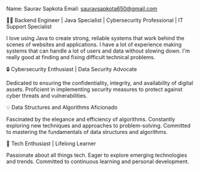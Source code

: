 Name: Saurav Sapkota
Email: sauravsapkota650@gmail.com

👨‍💻 Backend Engineer | Java Specialist | Cybersecurity Professional | IT Support Specialist

I love using Java to create strong, reliable systems that work behind the scenes of websites and applications. I have a lot of experience making systems that can handle a lot of users and data without slowing down. I'm really good at finding and fixing difficult technical problems.

🔒 Cybersecurity Enthusiast | Data Security Advocate

Dedicated to ensuring the confidentiality, integrity, and availability of digital assets. Proficient in implementing security measures to protect against cyber threats and vulnerabilities.

💡 Data Structures and Algorithms Aficionado

Fascinated by the elegance and efficiency of algorithms. Constantly exploring new techniques and approaches to problem-solving. Committed to mastering the fundamentals of data structures and algorithms.

🚀 Tech Enthusiast | Lifelong Learner

Passionate about all things tech. Eager to explore emerging technologies and trends. Committed to continuous learning and personal development.


